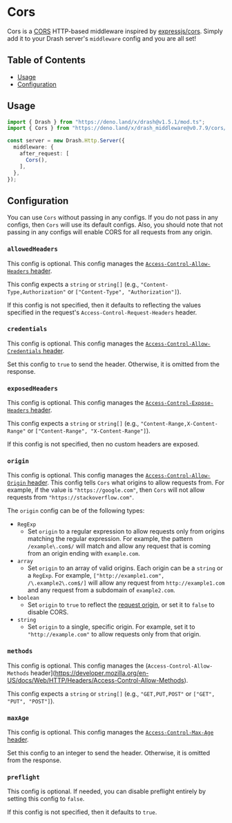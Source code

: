 # Cors

Cors is a [CORS](https://developer.mozilla.org/en-US/docs/Web/HTTP/CORS)
HTTP-based middleware inspired by
[expressjs/cors](https://expressjs.com/en/resources/middleware/cors.html).
Simply add it to your Drash server's `middleware` config and you are all set!

## Table of Contents

- [Usage](#usage)
- [Configuration](#configuration)

## Usage

```ts
import { Drash } from "https://deno.land/x/drash@v1.5.1/mod.ts";
import { Cors } from "https://deno.land/x/drash_middleware@v0.7.9/cors/mod.ts";

const server = new Drash.Http.Server({
  middleware: {
    after_request: [
      Cors(),
    ],
  },
});
```

## Configuration

You can use `Cors` without passing in any configs. If you do not pass in any
configs, then `Cors` will use its default configs. Also, you should note that
not passing in any configs will enable CORS for all requests from any origin.

### `allowedHeaders`

This config is optional. This config manages the
[`Access-Control-Allow-Headers` header](https://developer.mozilla.org/en-US/docs/Web/HTTP/Headers/Access-Control-Allow-Headers).

This config expects a `string` or `string[]` (e.g.,
`"Content-Type,Authorization"` or `["Content-Type", "Authorization"]`).

If this config is not specified, then it defaults to reflecting the values
specified in the request's `Access-Control-Request-Headers` header.

### `credentials`

This config is optional. This config manages the
[`Access-Control-Allow-Credentials`
header](https://developer.mozilla.org/en-US/docs/Web/HTTP/Headers/Access-Control-Allow-Credentials).

Set this config to `true` to send the header. Otherwise, it is omitted from the
response.

### `exposedHeaders`

This config is optional. This config manages the
[`Access-Control-Expose-Headers` header](https://developer.mozilla.org/en-US/docs/Web/HTTP/Headers/Access-Control-Expose-Headers).

This config expects a `string` or `string[]` (e.g.,
`"Content-Range,X-Content-Range"` or `["Content-Range", "X-Content-Range"]`).

If this config is not specified, then no custom headers are exposed.

### `origin`

This config is optional. This config manages the
[`Access-Control-Allow-Origin` header](https://developer.mozilla.org/en-US/docs/Web/HTTP/Headers/Access-Control-Allow-Origin).
This config tells `Cors` what origins to allow requests from. For example, if
the value is `"https://google.com"`, then `Cors` will not allow requests from
`"https://stackoverflow.com"`.

The `origin` config can be of the following types:

- `RegExp`
  - Set `origin` to a regular expression to allow requests only from origins
    matching the regular expression. For example, the pattern `/example\.com$/`
    will match and allow any request that is coming from an origin ending with
    `example.com`.
- `array`
  - Set `origin` to an array of valid origins. Each origin can be a `string` or
    a `RegExp`. For example, `["http://example1.com", /\.example2\.com$/]` will
    allow any request from `http://example1.com` and any request from a
    subdomain of `example2.com`.
- `boolean`
  - Set `origin` to `true` to reflect the
    [request origin](http://tools.ietf.org/html/draft-abarth-origin-09), or set
    it to `false` to disable CORS.
- `string`
  - Set `origin` to a single, specific origin. For example, set it to
    `"http://example.com"` to allow requests only from that origin.

### `methods`

This config is optional. This config manages the (`Access-Control-Allow-Methods`
header](https://developer.mozilla.org/en-US/docs/Web/HTTP/Headers/Access-Control-Allow-Methods).

This config expects a `string` or `string[]` (e.g., `"GET,PUT,POST"` or
`["GET", "PUT", "POST"]`).

### `maxAge`

This config is optional. This config manages the
[`Access-Control-Max-Age` header](https://developer.mozilla.org/en-US/docs/Web/HTTP/Headers/Access-Control-Max-Age).

Set this config to an integer to send the header. Otherwise, it is omitted from
the response.

### `preflight`

This config is optional. If needed, you can disable preflight entirely by
setting this config to `false`.

If this config is not specified, then it defaults to `true`.
